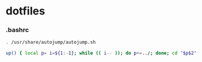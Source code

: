 # dotfiles

### .bashrc
```bash
. /usr/share/autojump/autojump.sh

up() { local p= i=${1:-1}; while (( i-- )); do p+=../; done; cd "$p$2" && pwd; }
```
